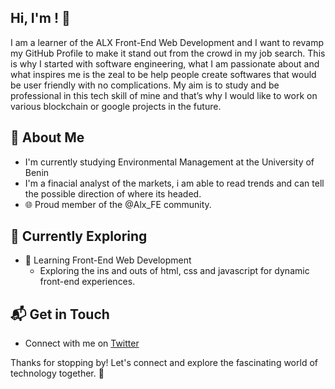 ##  Hi, I'm <Dpipz>! 👋

I am a learner of the ALX Front-End Web Development and I want to revamp my GitHub Profile to make it stand out from the crowd in my job search. This is why I started with software engineering, what I am passionate about and what inspires me is the zeal to be help people create softwares that would be user friendly with no complications. My aim is to study and be professional in this tech skill of mine and that’s why I would like to work on various blockchain or google projects in the future.


## 🚀 About Me

- I'm currently studying Environmental Management at the University of Benin
- I'm a finacial analyst of the markets, i am able to read trends and can tell the possible direction of where its headed.
- 🌐 Proud member of the @Alx_FE community.
  
## 🌱 Currently Exploring

- 🚀 Learning Front-End Web Development
  - Exploring the ins and outs of html, css and javascript for dynamic front-end experiences.
    
  
## 📬 Get in Touch

- Connect with me on [Twitter](https://twitter.com/BenedictDFirst)

Thanks for stopping by! Let's connect and explore the fascinating world of technology together. 🚀



<!--

Here are some ideas to get you started:

- 🔭 I’m currently working on ...
- 🌱 I’m currently learning ...
- 👯 I’m looking to collaborate on ...
- 🤔 I’m looking for help with ...
- 💬 Ask me about ...
- 📫 How to reach me: ...
- 😄 Pronouns: ...
- ⚡ Fun fact: ...
-->
